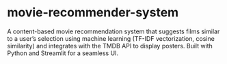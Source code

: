 # movie-recommender-system
A content-based movie recommendation system that suggests films similar to a user’s selection using machine learning (TF-IDF vectorization, cosine similarity) and integrates with the TMDB API to display posters. Built with Python and Streamlit for a seamless UI.
